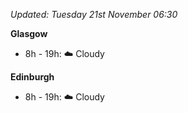 *Updated: Tuesday 21st November 06:30*

**Glasgow**

* 8h - 19h: :cloud: Cloudy

**Edinburgh**

* 8h - 19h: :cloud: Cloudy
